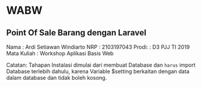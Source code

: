 # WABW

## Point Of Sale Barang dengan Laravel
   
Nama     : Ardi Setiawan Windiarto
NRP      : 2103197043
Prodi:   : D3 PJJ TI 2019
Mata Kuliah : Workshop Aplikasi Basis Web
   
Catatan:
Tahapan Instalasi dimulai dari membuat Database dan `harus` import Database terlebih dahulu, karena Variable $setting berkaitan dengan data dalam database dan tidak boleh kosong.